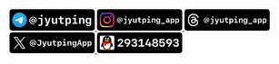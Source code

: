 <a href="https://t.me/jyutping">
        <img src="https://github.com/yuetyam/.github/raw/master/profile/badge-telegram.png" alt="Telegram" width="150"/>
</a>
<a href="https://www.instagram/jyutping_app">
        <img src="https://github.com/yuetyam/.github/raw/master/profile/badge-instagram.png" alt="Instagram" width="150"/>
</a>
<a href="https://www.threads.net/@jyutping_app">
        <img src="https://github.com/yuetyam/.github/raw/master/profile/badge-threads.png" alt="Threads" width="150"/>
</a>
<a href="https://x.com/JyutpingApp">
        <img src="https://github.com/yuetyam/.github/raw/master/profile/badge-twitter.png" alt="X (formerly Twitter)" width="150"/>
</a>
<a href="https://jq.qq.com/?k=4PR17m3t">
        <img src="https://github.com/yuetyam/.github/raw/master/profile/badge-qq.png" alt="QQ" width="150"/>
</a>
